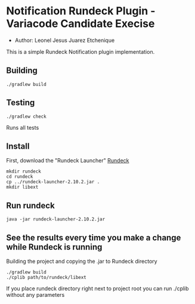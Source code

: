 # Notification Rundeck Plugin - Variacode Candidate Execise
+ Author: Leonel Jesus Juarez Etchenique

This is a simple Rundeck Notification plugin implementation.

## Building

    ./gradlew build

## Testing

    ./gradlew check

Runs all tests

## Install

First, download the "Rundeck Launcher" [Rundeck](http://rundeck.org/downloads.html)

    mkdir rundeck
    cd rundeck
    cp ../rundeck-launcher-2.10.2.jar .
    mkdir libext

## Run rundeck

    java -jar rundeck-launcher-2.10.2.jar

## See the results every time you make a change while Rundeck is running
Building the project and copying the .jar to Rundeck directory
    
    ./gradlew build
    ./cplib path/to/rundeck/libext

If you place rundeck directory right next to project root you can run ./cplib without any parameters

